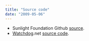 ```yaml
---
title: "Source code"
date: "2009-05-06"
---
```


- Sunlight Foundation Github [source](http://github.com/sunlightlabs).
- [Watchdog](http://watchdog.net/).net [source code](http://github.com/aaronsw/watchdog/tree/master).
